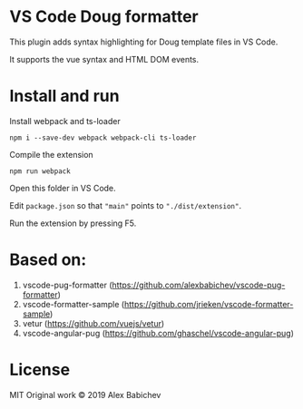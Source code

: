 # VS Code Doug formatter 

This plugin adds syntax highlighting for Doug template files in VS Code. 

It supports the vue syntax and HTML DOM events.


# Install and run


Install webpack and ts-loader

```
npm i --save-dev webpack webpack-cli ts-loader
```

Compile the extension

```
npm run webpack
```

Open this folder in VS Code.

Edit `package.json` so that `"main"` points to `"./dist/extension"`.

Run the extension by pressing F5.

# Based on:
1) vscode-pug-formatter (https://github.com/alexbabichev/vscode-pug-formatter)
2) vscode-formatter-sample (https://github.com/jrieken/vscode-formatter-sample)
3) vetur (https://github.com/vuejs/vetur)
4) vscode-angular-pug (https://github.com/ghaschel/vscode-angular-pug)

# License

MIT
Original work © 2019 Alex Babichev  
